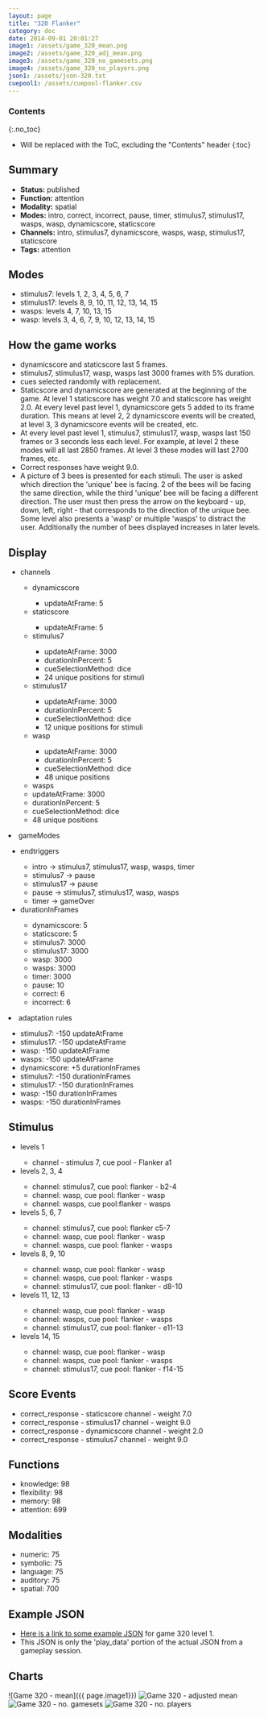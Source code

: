 ```yaml
---
layout: page
title: "320 Flanker"
category: doc
date: 2014-09-01 20:01:27
image1: /assets/game_320_mean.png
image2: /assets/game_320_adj_mean.png
image3: /assets/game_320_no_gamesets.png
image4: /assets/game_320_no_players.png
json1: /assets/json-320.txt
cuepool1: /assets/cuepool-flanker.csv
---
```


### Contents
{:.no_toc}

* Will be replaced with the ToC, excluding the "Contents" header
{:toc}

## Summary
<p>
<ul>
<li><strong>Status:</strong> published</li>
<li><strong>Function:</strong> attention</li>
<li><strong>Modality:</strong> spatial</li>
<li><strong>Modes:</strong> intro, correct, incorrect, pause, timer, stimulus7, stimulus17, wasps, wasp, dynamicscore, staticscore</li>
<li><strong>Channels:</strong> intro, stimulus7, dynamicscore, wasps, wasp, stimulus17, staticscore</li>
<li><strong>Tags:</strong> attention</li>
</ul>
</p>

## Modes
<p>
<ul>
<li>stimulus7: levels 1, 2, 3, 4, 5, 6, 7</li>
<li>stimulus17: levels 8, 9, 10, 11, 12, 13, 14, 15</li>
<li>wasps: levels 4, 7, 10, 13, 15</li>
<li>wasp: levels 3, 4, 6, 7, 9, 10, 12, 13, 14, 15</li>
</ul>
</p>

## How the game works
<p>
<ul>
<li>dynamicscore and staticscore last 5 frames.</li>
<li>stimulus7, stimulus17, wasp, wasps last 3000 frames with 5% duration.</li>
<li>cues selected randomly with replacement.</li>
<li>Staticscore and dynamicscore are generated at the beginning of the game. At level 1 staticscore has weight 7.0 and staticscore has weight 2.0. At every level past level 1, dynamicscore gets 5 added to its frame duration. This means at level 2, 2 dynamicscore events will be created, at level 3, 3 dynamicscore events will be created, etc.</li>
<li>At every level past level 1, stimulus7, stimulus17, wasp, wasps last 150 frames or 3 seconds less each level. For example, at level 2 these modes will all last 2850 frames. At level 3 these modes will last 2700 frames, etc.</li>
<li>Correct responses have weight 9.0.</li>
<li>A picture of 3 bees is presented for each stimuli. The user is asked which direction the 'unique' bee is facing. 2 of the bees will be facing the same direction, while the third 'unique' bee will be facing a different direction. The user must then press the arrow on the keyboard - up, down, left, right - that corresponds to the direction of the unique bee. Some level also presents a 'wasp' or multiple 'wasps' to distract the user. Additionally the number of bees displayed increases in later levels.</li>
</ul>
</p>

## Display
<p>
<ul>
<li>channels</li>
<ul>
<li>dynamicscore</li>
<ul>
<li>updateAtFrame: 5</li>
</ul>
<li>staticscore</li>
<ul>
<li>updateAtFrame: 5</li>
</ul>
<li>stimulus7</li>
<ul>
<li>updateAtFrame: 3000</li>
<li>durationInPercent: 5</li>
<li>cueSelectionMethod: dice</li>
<li>24 unique positions for stimuli</li>
</ul>
<li>stimulus17</li>
<ul>
<li>updateAtFrame: 3000</li>
<li>durationInPercent: 5</li>
<li>cueSelectionMethod: dice</li>
<li>12 unique positions for stimuli</li>
</ul>
<li>wasp</li>
<ul>
<li>updateAtFrame: 3000</li>
<li>durationInPercent: 5</li>
<li>cueSelectionMethod: dice</li>
<li>48 unique positions</li>
</ul>
<li>wasps</li>
<li>updateAtFrame: 3000</li>
<li>durationInPercent: 5</li>
<li>cueSelectionMethod: dice</li>
<li>48 unique positions</li>
</ul>
</ul>
<li>gameModes</li>
<ul>
<li>endtriggers</li>
<ul>
<li>intro -> stimulus7, stimulus17, wasp, wasps, timer</li>
<li>stimulus7 -> pause</li>
<li>stimulus17 -> pause</li>
<li>pause -> stimulus7, stimulus17, wasp, wasps</li>
<li>timer -> gameOver</li>
</ul>
<li>durationInFrames</li>
<ul>
<li>dynamicscore: 5</li>
<li>staticscore: 5</li>
<li>stimulus7: 3000</li>
<li>stimulus17: 3000</li>
<li>wasp: 3000</li>
<li>wasps: 3000</li>
<li>timer: 3000</li>
<li>pause: 10</li>
<li>correct: 6</li>
<li>incorrect: 6</li>
</ul>
</ul>
<li>adaptation rules</li>
<ul>
<li>stimulus7: -150 updateAtFrame</li>
<li>stimulus17: -150 updateAtFrame</li>
<li>wasp: -150 updateAtFrame</li>
<li>wasps: -150 updateAtFrame</li>
<li>dynamicscore: +5 durationInFrames</li>
<li>stimulus7: -150 durationInFrames</li>
<li>stimulus17: -150 durationInFrames</li>
<li>wasp: -150 durationInFrames</li>
<li>wasps: -150 durationInFrames</li>
</ul>
</ul>
</p>

## Stimulus
<p>
<ul>
<li>levels 1</li>
<ul>
<li>channel - stimulus 7, cue pool - Flanker a1</li>
</ul>
<li>levels 2, 3, 4</li>
<ul>
<li>channel: stimulus7, cue pool: flanker - b2-4</li>
<li>channel: wasp, cue pool: flanker - wasp</li>
<li>channel: wasps, cue pool:flanker - wasps</li>
</ul>
<li>levels 5, 6, 7</li>
<ul>
<li>channel: stimulus7, cue pool: flanker c5-7</li>
<li>channel: wasp, cue pool: flanker - wasp</li>
<li>channel: wasps, cue pool: flanker - wasps</li>
</ul>
<li>levels 8, 9, 10</li>
<ul>
<li>channel: wasp, cue pool: flanker - wasp</li>
<li>channel: wasps, cue pool: flanker - wasps</li>
<li>channel: stimulus17, cue pool: flanker - d8-10</li>
</ul>
<li>levels 11, 12, 13</li>
<ul>
<li>channel: wasp, cue pool: flanker - wasp</li>
<li>channel: wasps, cue pool: flanker - wasps</li>
<li>channel: stimulus17, cue pool: flanker - e11-13</li>
</ul>
<li>levels 14, 15</li>
<ul>
<li>channel: wasp, cue pool: flanker - wasp</li>
<li>channel: wasps, cue pool: flanker - wasps</li>
<li>channel: stimulus17, cue pool: flanker - f14-15</li>
</ul>
</ul>
</p>

## Score Events
<p>
<ul>
<li>correct_response - staticscore channel - weight 7.0</li>
<li>correct_response - stimulus17 channel - weight 9.0</li>
<li>correct_response - dynamicscore channel - weight 2.0</li>
<li>correct_response - stimulus7 channel - weight 9.0</li>
</ul>
</p>

## Functions
<p>
<ul>
<li>knowledge: 98</li>
<li>flexibility: 98</li>
<li>memory: 98</li>
<li>attention: 699</li>
</ul>
</p>

## Modalities
<p>
<ul>
<li>numeric: 75</li>
<li>symbolic: 75</li>
<li>language: 75</li>
<li>auditory: 75</li>
<li>spatial: 700</li>
</ul>
</p>

## Example JSON
<p>
<ul>
<li><a href="{{ page.json1 }}">Here is a link to some example JSON</a> for game 320 level 1.</li>
<li>This JSON is only the 'play_data' portion of the actual JSON from a gameplay session.</li>
</ul>
</p>

## Charts
![Game 320 - mean]({{ page.image1}})
![Game 320 - adjusted mean]({{page.image2}})
![Game 320 - no. gamesets]({{page.image3}})
![Game 320 - no. players]({{page.image4}})


